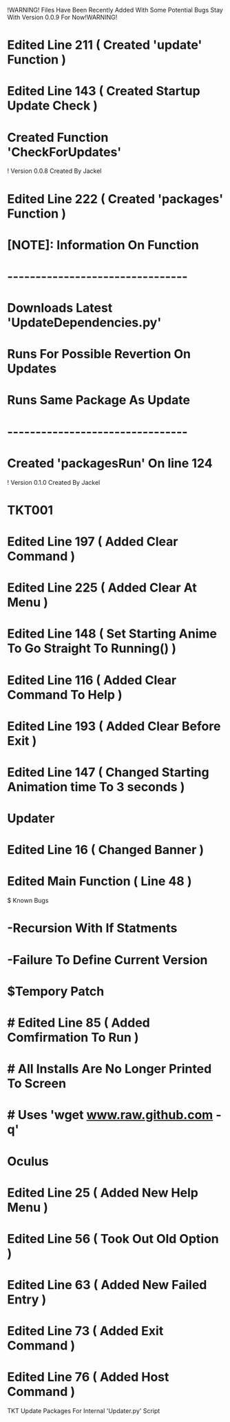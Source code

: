 !WARNING! Files Have Been Recently Added With Some Potential Bugs Stay With Version 0.0.9 For Now!WARNING!
# Edited Line 211 ( Created 'update' Function )
# Edited Line 143 ( Created Startup Update Check )
# Created Function 'CheckForUpdates'

! Version 0.0.8 Created By Jackel
# Edited Line 222 ( Created 'packages' Function )
# [NOTE]: Information On Function
# --------------------------------
# Downloads Latest 'UpdateDependencies.py'
# Runs For Possible Revertion On Updates
# Runs Same Package As Update
# --------------------------------
# Created 'packagesRun' On line 124


! Version 0.1.0 Created By Jackel
#
# TKT001
#
# Edited Line 197 ( Added Clear Command )
# Edited Line 225 ( Added Clear At Menu )
# Edited Line 148 ( Set Starting Anime To Go Straight To Running() )
# Edited Line 116 ( Added Clear Command To Help )
# Edited Line 193 ( Added Clear Before Exit )
# Edited Line 147 ( Changed Starting Animation time To 3 seconds )
#
# Updater
#
# Edited Line 16 ( Changed Banner )
# Edited Main Function ( Line 48 )
$ Known Bugs
#   -Recursion With If Statments
#   -Failure To Define Current Version
#      $Tempory Patch
#         # Edited Line 85 ( Added Comfirmation To Run )
#         # All Installs Are No Longer Printed To Screen
#         # Uses 'wget www.raw.github.com -q'
#
# Oculus
#
# Edited Line 25 ( Added New Help Menu )
# Edited Line 56 ( Took Out Old Option )
# Edited Line 63 ( Added New Failed Entry )
# Edited Line 73 ( Added Exit Command )
# Edited Line 76 ( Added Host Command )
TKT Update Packages For Internal 'Updater.py' Script
